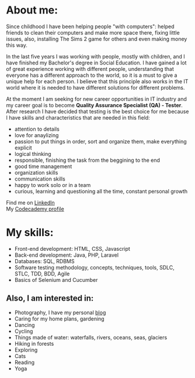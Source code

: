 # **About me:**

Since childhood I have been helping people "with computers": helped friends to clean their computers and make more space there, fixing little issues, also, installing The Sims 2 game for others and even making money this way.

In the last five years I was working with people, mostly with children, and I have finished my Bachelor's degree in Social Education. I have gained a lot of great experience working with different people, understanding that everyone has a different approach to the world, so it is a must to give a unique help for each person. I believe that this principle also works in the IT world where it is needed to have different solutions for different problems.

At the moment I am seeking for new career opportunities in IT industry and my career goal is to become **Quality Assurance Specialist (QA) - Tester**. After research I have decided that testing is the best choice for me because I have skills and characteristics that are needed in this field: 
- attention to details 
- love for anaylizing 
- passion to put things in order, sort and organize them, make everything explicit
- logical thinking
- responsible, finishing the task from the beggining to the end
- good time management
- organization skills
- communication skills
- happy to work solo or in a team 
- curious, learning and questioning all the time, constant personal growth

Find me on [LinkedIn](https://www.linkedin.com/in/vikontrimaite/)  
My [Codecademy profile](https://www.codecademy.com/profiles/vikontrimaite)

# **My skills:**
* Front-end development: HTML, CSS, Javascript
* Back-end development: Java, PHP, Laravel
* Databases: SQL, RDBMS
* Software testing methodology, concepts, techniques, tools, SDLC, STLC, TDD, BDD, Agile
* Basics of Selenium and Cucumber

## **Also, I am interested in:**
* Photography, I have my personal [blog](https://pasivaiksciojimai.lt/)
* Caring for my home plans, gardening
* Dancing 
* Cycling
* Things made of water: waterfalls, rivers, oceans, seas, glaciers
* Hiking in forests
* Exploring
* Cats
* Reading
* Yoga
